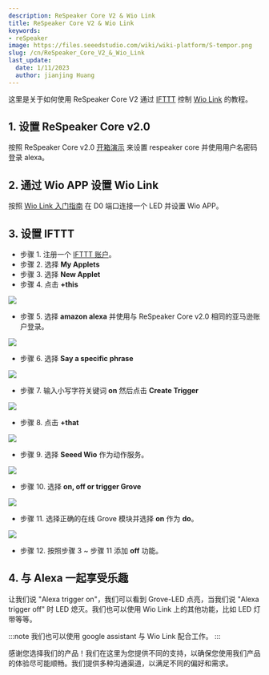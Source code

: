 ```yaml
---
description: ReSpeaker Core V2 & Wio Link
title: ReSpeaker Core V2 & Wio Link
keywords:
- reSpeaker
image: https://files.seeedstudio.com/wiki/wiki-platform/S-tempor.png
slug: /cn/ReSpeaker_Core_V2_&_Wio_Link
last_update:
  date: 1/11/2023
  author: jianjing Huang
---
```


这里是关于如何使用 ReSpeaker Core V2 通过 [IFTTT](https://ifttt.com/) 控制 [Wio Link](https://wiki.seeedstudio.com/cn/Wio_Link/) 的教程。

## 1. 设置 ReSpeaker Core v2.0

按照 ReSpeaker Core v2.0 [开箱演示](https://wiki.seeedstudio.com/cn/ReSpeaker_Core_v2.0/#out-of-box-demo) 来设置 respeaker core 并使用用户名密码登录 alexa。

## 2. 通过 Wio APP 设置 Wio Link

按照 [Wio Link 入门指南](https://wiki.seeedstudio.com/cn/Wio_Link/#get-started) 在 D0 端口连接一个 LED 并设置 Wio APP。

## 3. 设置 IFTTT

- 步骤 1. 注册一个 [IFTTT 账户](https://ifttt.com/join)。
- 步骤 2. 选择 **My Applets**
- 步骤 3. 选择 **New Applet**
- 步骤 4. 点击 **+this**

![](https://files.seeedstudio.com/wiki/ReSpeaker_Core_V2_-_Wio_Link/this.png)

- 步骤 5. 选择 **amazon alexa** 并使用与 ReSpeaker Core v2.0 相同的亚马逊账户登录。

![](https://files.seeedstudio.com/wiki/ReSpeaker_Core_V2_-_Wio_Link/alexa.png)

- 步骤 6. 选择 **Say a specific phrase**

![](https://files.seeedstudio.com/wiki/ReSpeaker_Core_V2_-_Wio_Link/say_a_specific_phase.png)

- 步骤 7. 输入小写字符关键词 **on** 然后点击 **Create Trigger**

![](https://files.seeedstudio.com/wiki/ReSpeaker_Core_V2_-_Wio_Link/key_word.png)

- 步骤 8. 点击 **+that**

![](https://files.seeedstudio.com/wiki/ReSpeaker_Core_V2_-_Wio_Link/that.png)

- 步骤 9. 选择 **Seeed Wio** 作为动作服务。

![](https://files.seeedstudio.com/wiki/ReSpeaker_Core_V2_-_Wio_Link/wio.png)

- 步骤 10. 选择 **on, off or trigger Grove**

![](https://files.seeedstudio.com/wiki/ReSpeaker_Core_V2_-_Wio_Link/choose_action.png)

- 步骤 11. 选择正确的在线 Grove 模块并选择 **on** 作为 **do**。

![](https://files.seeedstudio.com/wiki/ReSpeaker_Core_V2_-_Wio_Link/on.png)

- 步骤 12. 按照步骤 3 ~ 步骤 11 添加 **off** 功能。

## 4. 与 Alexa 一起享受乐趣

让我们说 "Alexa trigger on"，我们可以看到 Grove-LED 点亮，当我们说 "Alexa trigger off" 时 LED 熄灭。我们也可以使用 Wio Link 上的其他功能，比如 LED 灯带等等。

:::note
    我们也可以使用 google assistant 与 Wio Link 配合工作。
:::

感谢您选择我们的产品！我们在这里为您提供不同的支持，以确保您使用我们产品的体验尽可能顺畅。我们提供多种沟通渠道，以满足不同的偏好和需求。

<div class="button_tech_support_container">
<a href="https://forum.seeedstudio.com/" class="button_forum"></a> 
<a href="https://www.seeedstudio.com/contacts" class="button_email"></a>
</div>

<div class="button_tech_support_container">
<a href="https://discord.gg/eWkprNDMU7" class="button_discord"></a> 
<a href="https://github.com/Seeed-Studio/wiki-documents/discussions/69" class="button_discussion"></a>
</div>